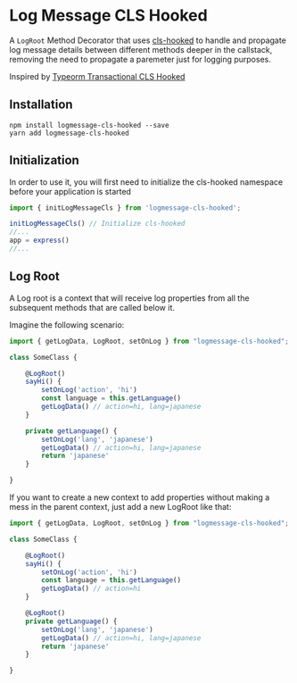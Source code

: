 # Log Message CLS Hooked

A `LogRoot` Method Decorator that uses [cls-hooked](https://www.npmjs.com/package/cls-hooked) to handle and propagate log message details between different methods deeper in the callstack, removing the need to propagate a paremeter just for logging purposes.

Inspired by [Typeorm Transactional CLS Hooked](https://github.com/odavid/typeorm-transactional-cls-hooked/)

## Installation
```
npm install logmessage-cls-hooked --save
yarn add logmessage-cls-hooked
```

## Initialization

In order to use it, you will first need to initialize the cls-hooked namespace before your application is started

```typescript
import { initLogMessageCls } from 'logmessage-cls-hooked';

initLogMessageCls() // Initialize cls-hooked
//...
app = express()
//...
```

## Log Root

A Log root is a context that will receive log properties from all the subsequent methods that are called below it.

Imagine the following scenario:

```typescript
import { getLogData, LogRoot, setOnLog } from "logmessage-cls-hooked";

class SomeClass {

    @LogRoot()
    sayHi() {
        setOnLog('action', 'hi')
        const language = this.getLanguage()
        getLogData() // action=hi, lang=japanese
    }

    private getLanguage() {
        setOnLog('lang', 'japanese')
        getLogData() // action=hi, lang=japanese
        return 'japanese'
    }

}
```

If you want to create a new context to add properties without making a mess in the parent context, just add a new LogRoot like that:


```typescript
import { getLogData, LogRoot, setOnLog } from "logmessage-cls-hooked";

class SomeClass {

    @LogRoot()
    sayHi() {
        setOnLog('action', 'hi')
        const language = this.getLanguage()
        getLogData() // action=hi
    }

    @LogRoot()
    private getLanguage() {
        setOnLog('lang', 'japanese')
        getLogData() // action=hi, lang=japanese
        return 'japanese'
    }

}
```
